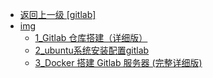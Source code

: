 - [返回上一级 [gitlab]](page/后端/持续集成/git/gitlab/)
- [img](page/后端/持续集成/git/gitlab/img/)
  - [1_Gitlab 仓库搭建（详细版）](page/后端/持续集成/git/gitlab/img/1_Gitlab%20仓库搭建（详细版）/)
  - [2_ubuntu系统安装配置gitlab](page/后端/持续集成/git/gitlab/img/2_ubuntu系统安装配置gitlab/)
  - [3_Docker 搭建 Gitlab 服务器 (完整详细版)](page/后端/持续集成/git/gitlab/img/3_Docker%20搭建%20Gitlab%20服务器%20(完整详细版)/)
